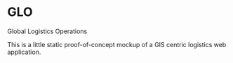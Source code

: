 # GLO

Global Logistics Operations

This is a little static proof-of-concept mockup of a GIS centric logistics web application.
